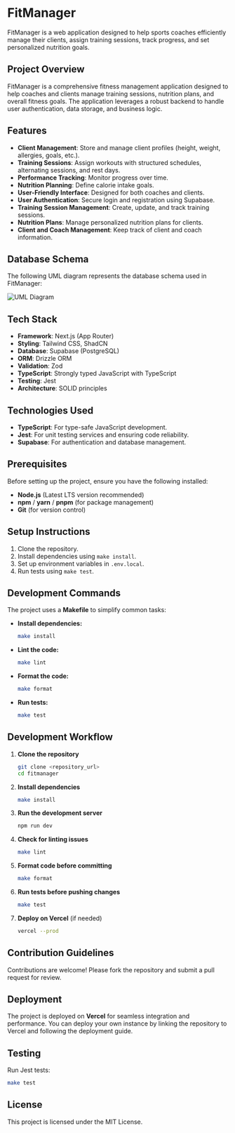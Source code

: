 # FitManager

FitManager is a web application designed to help sports coaches efficiently manage their clients, assign training sessions, track progress, and set personalized nutrition goals.

## Project Overview
FitManager is a comprehensive fitness management application designed to help coaches and clients manage training sessions, nutrition plans, and overall fitness goals. The application leverages a robust backend to handle user authentication, data storage, and business logic.

## Features
- **Client Management**: Store and manage client profiles (height, weight, allergies, goals, etc.).
- **Training Sessions**: Assign workouts with structured schedules, alternating sessions, and rest days.
- **Performance Tracking**: Monitor progress over time.
- **Nutrition Planning**: Define calorie intake goals.
- **User-Friendly Interface**: Designed for both coaches and clients.
- **User Authentication**: Secure login and registration using Supabase.
- **Training Session Management**: Create, update, and track training sessions.
- **Nutrition Plans**: Manage personalized nutrition plans for clients.
- **Client and Coach Management**: Keep track of client and coach information.

## Database Schema
The following UML diagram represents the database schema used in FitManager:

![UML Diagram](assets/uml.png)

## Tech Stack

- **Framework**: Next.js (App Router)
- **Styling**: Tailwind CSS, ShadCN
- **Database**: Supabase (PostgreSQL)
- **ORM**: Drizzle ORM
- **Validation**: Zod
- **TypeScript**: Strongly typed JavaScript with TypeScript
- **Testing**: Jest
- **Architecture**: SOLID principles

## Technologies Used
- **TypeScript**: For type-safe JavaScript development.
- **Jest**: For unit testing services and ensuring code reliability.
- **Supabase**: For authentication and database management.

## Prerequisites

Before setting up the project, ensure you have the following installed:

- **Node.js** (Latest LTS version recommended)
- **npm** / **yarn** / **pnpm** (for package management)
- **Git** (for version control)

## Setup Instructions
1. Clone the repository.
2. Install dependencies using `make install`.
3. Set up environment variables in `.env.local`.
4. Run tests using `make test`.

## Development Commands

The project uses a **Makefile** to simplify common tasks:

- **Install dependencies:**
  ```bash
  make install
  ```
- **Lint the code:**
  ```bash
  make lint
  ```
- **Format the code:**
  ```bash
  make format
  ```
- **Run tests:**
  ```bash
  make test
  ```

## Development Workflow

1. **Clone the repository**
   ```bash
   git clone <repository_url>
   cd fitmanager
   ```
2. **Install dependencies**
   ```bash
   make install
   ```
3. **Run the development server**
   ```bash
   npm run dev
   ```
4. **Check for linting issues**
   ```bash
   make lint
   ```
5. **Format code before committing**
   ```bash
   make format
   ```
6. **Run tests before pushing changes**
   ```bash
   make test
   ```
7. **Deploy on Vercel** (if needed)
   ```bash
   vercel --prod
   ```

## Contribution Guidelines
Contributions are welcome! Please fork the repository and submit a pull request for review.

## Deployment

The project is deployed on **Vercel** for seamless integration and performance. You can deploy your own instance by linking the repository to Vercel and following the deployment guide.

## Testing

Run Jest tests:

```bash
make test
```

## License
This project is licensed under the MIT License.
